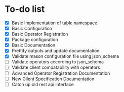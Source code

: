# To-do list

- [x] Basic implementation of table namespace
- [x] Basic Configuration 
- [x] Basic Operator Registration 
- [x] Package configuration
- [x] Basic Documentation 
- [x] Prettify outputs and update documentation
- [x] Validate mason configuration file using json_schema
- [ ] Validate operators according to json_schema 
- [ ] Validate client compatability with operators 
- [ ] Advanced Operator Registration Documentation 
- [ ] New Client Specification Documentation 
- [ ] Catch up old rest api interface 
